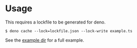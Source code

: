 # Usage

This requires a lockfile to be generated for deno.

```console
$ deno cache --lock=lockfile.json --lock-write example.ts
```

See the [example dir](./example) for a full example.
